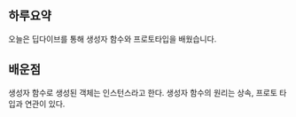 ## 하루요약
오늘은 딥다이브를 통해 생성자 함수와 프로토타입을 배웠습니다.
## 배운점
생성자 함수로 생성된 객체는 인스턴스라고 한다.
생성자 함수의 원리는 상속, 프로토 타입과 연관이 있다.